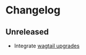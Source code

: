 # Changelog

## Unreleased

- Integrate [wagtail upgrades](https://github.com/unexceptable/wagtail-robots/pull/20)
